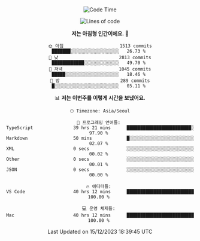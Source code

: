 <div align="center">

<br />

 <!--START_SECTION:waka-->
![Code Time](http://img.shields.io/badge/Code%20Time-1%2C818%20hrs%2041%20mins-blue)

![Lines of code](https://img.shields.io/badge/%EC%A0%80%EB%8A%94%20%EC%97%AC%ED%83%9C%EA%B9%8C%EC%A7%80%20-3.7%20million%20%EC%A4%84%EC%9D%98%20%EC%BD%94%EB%93%9C%EB%A5%BC%20%EC%9E%91%EC%84%B1%ED%96%88%EC%96%B4%EC%9A%94.-blue)

**저는 아침형 인간이에요. 🐤** 

```text
🌞 아침                     1513 commits        ███████░░░░░░░░░░░░░░░░░░   26.73 % 
🌆 낮　                     2813 commits        ████████████░░░░░░░░░░░░░   49.70 % 
🌃 저녁                     1045 commits        █████░░░░░░░░░░░░░░░░░░░░   18.46 % 
🌙 밤　                     289 commits         █░░░░░░░░░░░░░░░░░░░░░░░░   05.11 % 
```


📊 **저는 이번주를 이렇게 시간을 보냈어요.** 

```text
🕑︎ Timezone: Asia/Seoul

💬 프로그래밍 언어들: 
TypeScript               39 hrs 21 mins      ████████████████████████░   97.90 % 
Markdown                 50 mins             █░░░░░░░░░░░░░░░░░░░░░░░░   02.07 % 
XML                      0 secs              ░░░░░░░░░░░░░░░░░░░░░░░░░   00.02 % 
Other                    0 secs              ░░░░░░░░░░░░░░░░░░░░░░░░░   00.01 % 
JSON                     0 secs              ░░░░░░░░░░░░░░░░░░░░░░░░░   00.00 % 

🔥 에디터들: 
VS Code                  40 hrs 12 mins      █████████████████████████   100.00 % 

💻 운영 체제들: 
Mac                      40 hrs 12 mins      █████████████████████████   100.00 % 
```


 Last Updated on 15/12/2023 18:39:45 UTC
<!--END_SECTION:waka-->

</div>
